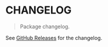 # CHANGELOG

> Package changelog.

See [GitHub Releases](https://github.com/stdlib-js/math-strided-special-dmskcbrt/releases) for the changelog.